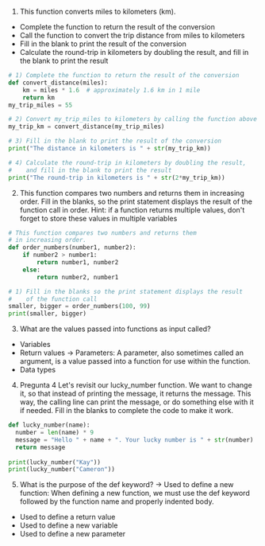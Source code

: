 1. This function converts miles to kilometers (km).
- Complete the function to return the result of the conversion
- Call the function to convert the trip distance from miles to kilometers
- Fill in the blank to print the result of the conversion
- Calculate the round-trip in kilometers by doubling the result, and fill in the blank to print the result

````Python
# 1) Complete the function to return the result of the conversion
def convert_distance(miles):
	km = miles * 1.6  # approximately 1.6 km in 1 mile
	return km
my_trip_miles = 55

# 2) Convert my_trip_miles to kilometers by calling the function above
my_trip_km = convert_distance(my_trip_miles)

# 3) Fill in the blank to print the result of the conversion
print("The distance in kilometers is " + str(my_trip_km))

# 4) Calculate the round-trip in kilometers by doubling the result,
#    and fill in the blank to print the result
print("The round-trip in kilometers is " + str(2*my_trip_km))
````

2. This function compares two numbers and returns them in increasing order.
Fill in the blanks, so the print statement displays the result of the function call in order.
Hint: if a function returns multiple values, don't forget to store these values in multiple variables
````Python
# This function compares two numbers and returns them
# in increasing order.
def order_numbers(number1, number2):
	if number2 > number1:
		return number1, number2
	else:
		return number2, number1

# 1) Fill in the blanks so the print statement displays the result
#    of the function call
smaller, bigger = order_numbers(100, 99)
print(smaller, bigger)
````
3. What are the values passed into functions as input called?
- Variables
- Return values
-> Parameters: A parameter, also sometimes called an argument, is a value passed into a function for use within the function.
- Data types

4. Pregunta 4
Let's revisit our lucky_number function. We want to change it, so that instead of printing the message, it returns the message. This way, the calling line can print the message, or do something else with it if needed. Fill in the blanks to complete the code to make it work.
````Python
def lucky_number(name):
  number = len(name) * 9
  message = "Hello " + name + ". Your lucky number is " + str(number)
  return message
	    
print(lucky_number("Kay"))
print(lucky_number("Cameron"))
````

5. What is the purpose of the def keyword?
-> Used to define a new function: When defining a new function, we must use the def keyword followed by the function name and properly indented body.
- Used to define a return value
- Used to define a new variable
- Used to define a new parameter


